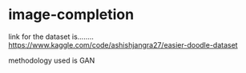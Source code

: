 # image-completion

link for the dataset is........
https://www.kaggle.com/code/ashishjangra27/easier-doodle-dataset

methodology used is GAN 
